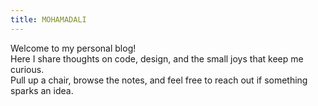 ```yaml
---
title: MOHAMADALI
---
```


Welcome to my personal blog!  
Here I share thoughts on code, design, and the small joys that keep me curious.  
Pull up a chair, browse the notes, and feel free to reach out if something sparks an idea.


